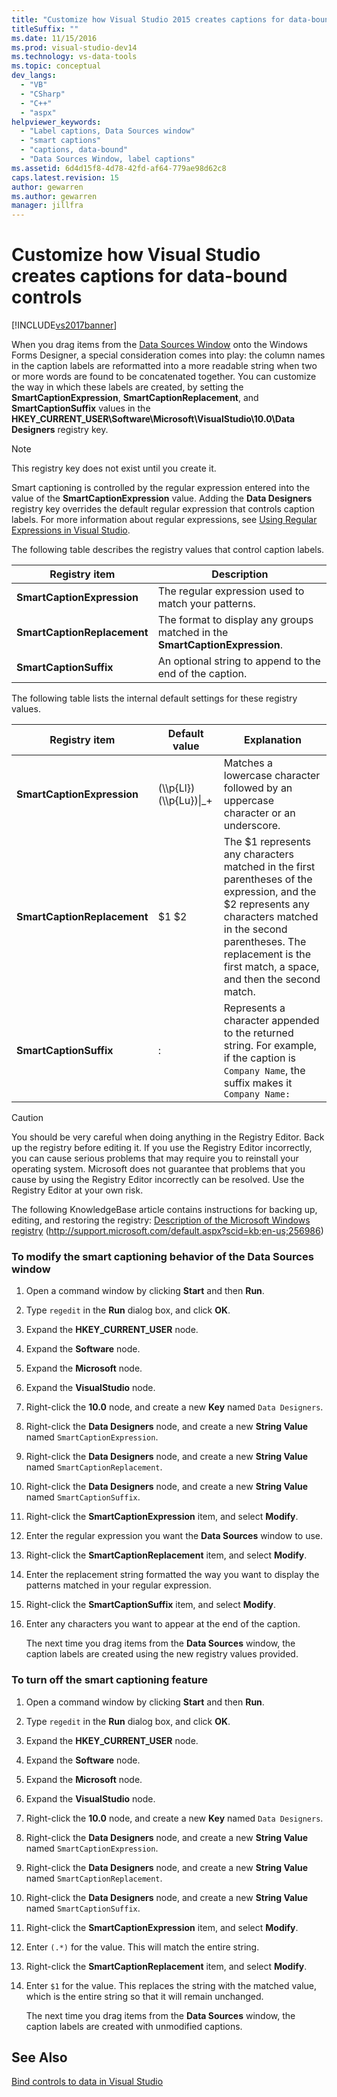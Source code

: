 ```yaml
---
title: "Customize how Visual Studio 2015 creates captions for data-bound controls | Microsoft Docs"
titleSuffix: ""
ms.date: 11/15/2016
ms.prod: visual-studio-dev14
ms.technology: vs-data-tools
ms.topic: conceptual
dev_langs:
  - "VB"
  - "CSharp"
  - "C++"
  - "aspx"
helpviewer_keywords:
  - "Label captions, Data Sources window"
  - "smart captions"
  - "captions, data-bound"
  - "Data Sources Window, label captions"
ms.assetid: 6d4d15f8-4d78-42fd-af64-779ae98d62c8
caps.latest.revision: 15
author: gewarren
ms.author: gewarren
manager: jillfra
---
```

# Customize how Visual Studio creates captions for data-bound controls
[!INCLUDE[vs2017banner](../includes/vs2017banner.md)]

When you drag items from the [Data Sources Window](http://msdn.microsoft.com/library/0d20f699-cc95-45b3-8ecb-c7edf1f67992) onto the Windows Forms Designer, a special consideration comes into play: the column names in the caption labels are reformatted into a more readable string when two or more words are found to be concatenated together. You can customize the way in which these labels are created, by setting the **SmartCaptionExpression**, **SmartCaptionReplacement**, and **SmartCaptionSuffix** values in the **HKEY_CURRENT_USER\Software\Microsoft\VisualStudio\10.0\Data Designers** registry key.

> [!NOTE]
>  This registry key does not exist until you create it.

 Smart captioning is controlled by the regular expression entered into the value of the **SmartCaptionExpression** value. Adding the **Data Designers** registry key overrides the default regular expression that controls caption labels. For more information about regular expressions, see [Using Regular Expressions in Visual Studio](../ide/using-regular-expressions-in-visual-studio.md).

 The following table describes the registry values that control caption labels.

|Registry item|Description|
|-------------------|-----------------|
|**SmartCaptionExpression**|The regular expression used to match your patterns.|
|**SmartCaptionReplacement**|The format to display any groups matched in the **SmartCaptionExpression**.|
|**SmartCaptionSuffix**|An optional string to append to the end of the caption.|

 The following table lists the internal default settings for these registry values.

|Registry item|Default value|Explanation|
|-------------------|-------------------|-----------------|
|**SmartCaptionExpression**|(\\\p{Ll})(\\\p{Lu})&#124;_+|Matches a lowercase character followed by an uppercase character or an underscore.|
|**SmartCaptionReplacement**|$1 $2|The $1 represents any characters matched in the first parentheses of the expression, and the $2 represents any characters matched in the second parentheses. The replacement is the first match, a space, and then the second match.|
|**SmartCaptionSuffix**|:|Represents a character appended to the returned string. For example, if the caption is `Company Name`, the suffix makes it `Company Name:`|

> [!CAUTION]
>  You should be very careful when doing anything in the Registry Editor. Back up the registry before editing it. If you use the Registry Editor incorrectly, you can cause serious problems that may require you to reinstall your operating system. Microsoft does not guarantee that problems that you cause by using the Registry Editor incorrectly can be resolved. Use the Registry Editor at your own risk.
>
>  The following KnowledgeBase article contains instructions for backing up, editing, and restoring the registry: [Description of the Microsoft Windows registry](http://support.microsoft.com/default.aspx?scid=kb;en-us;256986) (http://support.microsoft.com/default.aspx?scid=kb;en-us;256986)

### To modify the smart captioning behavior of the Data Sources window

1.  Open a command window by clicking **Start** and then **Run**.

2.  Type `regedit` in the **Run** dialog box, and click **OK**.

3.  Expand the **HKEY_CURRENT_USER** node.

4.  Expand the **Software** node.

5.  Expand the **Microsoft** node.

6.  Expand the **VisualStudio** node.

7.  Right-click the **10.0** node, and create a new **Key** named `Data Designers`.

8.  Right-click the **Data Designers** node, and create a new **String Value** named `SmartCaptionExpression`.

9. Right-click the **Data Designers** node, and create a new **String Value** named `SmartCaptionReplacement`.

10. Right-click the **Data Designers** node, and create a new **String Value** named `SmartCaptionSuffix`.

11. Right-click the **SmartCaptionExpression** item, and select **Modify**.

12. Enter the regular expression you want the **Data Sources** window to use.

13. Right-click the **SmartCaptionReplacement** item, and select **Modify**.

14. Enter the replacement string formatted the way you want to display the patterns matched in your regular expression.

15. Right-click the **SmartCaptionSuffix** item, and select **Modify**.

16. Enter any characters you want to appear at the end of the caption.

     The next time you drag items from the **Data Sources** window, the caption labels are created using the new registry values provided.

### To turn off the smart captioning feature

1.  Open a command window by clicking **Start** and then **Run**.

2.  Type `regedit` in the **Run** dialog box, and click **OK**.

3.  Expand the **HKEY_CURRENT_USER** node.

4.  Expand the **Software** node.

5.  Expand the **Microsoft** node.

6.  Expand the **VisualStudio** node.

7.  Right-click the **10.0** node, and create a new **Key** named `Data Designers`.

8.  Right-click the **Data Designers** node, and create a new **String Value** named `SmartCaptionExpression`.

9. Right-click the **Data Designers** node, and create a new **String Value** named `SmartCaptionReplacement`.

10. Right-click the **Data Designers** node, and create a new **String Value** named `SmartCaptionSuffix`.

11. Right-click the **SmartCaptionExpression** item, and select **Modify**.

12. Enter `(.*)` for the value. This will match the entire string.

13. Right-click the **SmartCaptionReplacement** item, and select **Modify**.

14. Enter `$1` for the value. This replaces the string with the matched value, which is the entire string so that it will remain unchanged.

     The next time you drag items from the **Data Sources** window, the caption labels are created with unmodified captions.

## See Also
 [Bind controls to data in Visual Studio](../data-tools/bind-controls-to-data-in-visual-studio.md)
